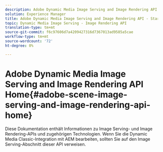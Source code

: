 ```yaml
---
description: Adobe Dynamic Media Image Serving and Image Rendering API - Startseite
solution: Experience Manager
title: Adobe Dynamic Media Image Serving and Image Rendering API - Startseite
topic: Dynamic Media Image Serving - Image Rendering API
translation-type: tm+mt
source-git-commit: f6c97606d7a4209427316d7367013ad9585a5cae
workflow-type: tm+mt
source-wordcount: '72'
ht-degree: 0%

---
```



# Adobe Dynamic Media Image Serving and Image Rendering API Home{#adobe-scene-image-serving-and-image-rendering-api-home}

Diese Dokumentation enthält Informationen zu Image Serving- und Image Rendering-APIs und zugehörigen Technologien. Wenn Sie die Dynamic Media Classic-Integration mit AEM bearbeiten, sollten Sie auf den Image Serving-Abschnitt dieser API verweisen.